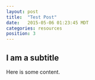 ```yaml
---
layout: post
title:  "Test Post"
date:   2015-05-06 01:23:45 MDT
categories: resources
position: 3
---
```

## I am a subtitle

Here is some content.
